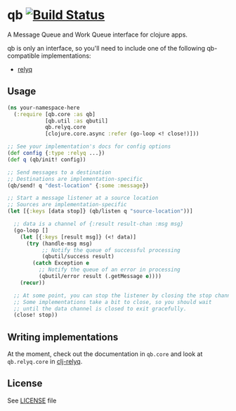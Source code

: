 # qb [![Build Status][1]][2]

A Message Queue and Work Queue interface for clojure apps.

qb is only an interface, so you'll need to include one of the following qb-compatible implementations:

- [relyq](https://github.com/Rafflecopter/clj-relyq)

## Usage

```clojure
(ns your-namespace-here
  (:require [qb.core :as qb]
            [qb.util :as qbutil]
            qb.relyq.core
            [clojure.core.async :refer (go-loop <! close!)]))

;; See your implementation's docs for config options
(def config {:type :relyq ...})
(def q (qb/init! config))

;; Send messages to a destination
;; Destinations are implementation-specific
(qb/send! q "dest-location" {:some :message})

;; Start a message listener at a source location
;; Sources are implementation-specific
(let [{:keys [data stop]} (qb/listen q "source-location"))]

  ;; data is a channel of {:result result-chan :msg msg}
  (go-loop []
    (let [{:keys [result msg]} (<! data)]
      (try (handle-msg msg)
           ;; Notify the queue of successful processing
           (qbutil/success result)
        (catch Exception e
          ;; Notify the queue of an error in processing
          (qbutil/error result (.getMessage e))))
    (recur))

  ;; At some point, you can stop the listener by closing the stop channel
  ;; Some implementations take a bit to close, so you should wait
  ;; until the data channel is closed to exit gracefully.
  (close! stop))
```

## Writing implementations

At the moment, check out the documentation in `qb.core` and look at `qb.relyq.core` in [clj-relyq](https://github.com/Rafflecopter/clj-relyq).

## License

See [LICENSE](https://github.com/Rafflecopter/clj-qb/blob/master/LICENSE) file


[1]: https://travis-ci.org/Rafflecopter/clj-qb.png?branch=master
[2]: http://travis-ci.org/Rafflecopter/clj-qb